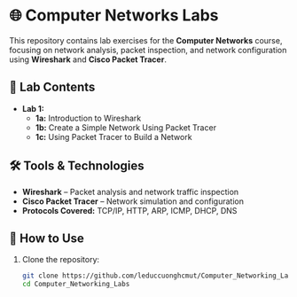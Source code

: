 # 🌐 Computer Networks Labs

This repository contains lab exercises for the **Computer Networks** course, focusing on network analysis, packet inspection, and network configuration using **Wireshark** and **Cisco Packet Tracer**.

## 📌 Lab Contents

- **Lab 1:** 
  - **1a:** Introduction to Wireshark
  - **1b:** Create a Simple Network Using Packet Tracer
  - **1c:** Using Packet Tracer to Build a Network


## 🛠 Tools & Technologies

- **Wireshark** – Packet analysis and network traffic inspection  
- **Cisco Packet Tracer** – Network simulation and configuration  
- **Protocols Covered:** TCP/IP, HTTP, ARP, ICMP, DHCP, DNS  

## 🚀 How to Use

1. Clone the repository:  
   ```bash
   git clone https://github.com/leduccuonghcmut/Computer_Networking_Labs.git
   cd Computer_Networking_Labs
